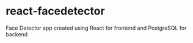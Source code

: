 # react-facedetector

Face Detector app created using React for frontend and PostgreSQL for backend
